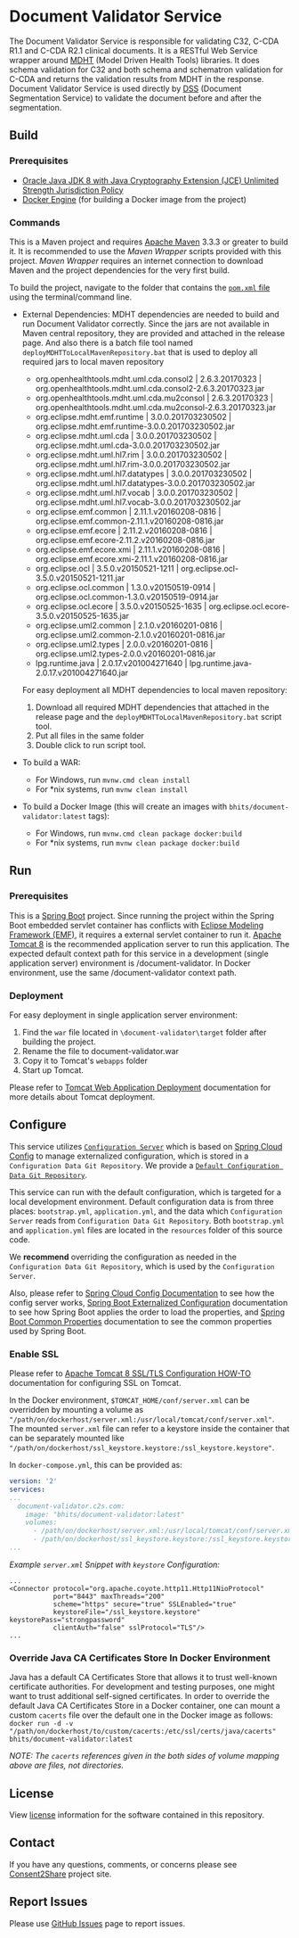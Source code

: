 # Document Validator Service

The Document Validator Service is responsible for validating C32, C-CDA R1.1 and C-CDA R2.1 clinical documents. It is a RESTful Web Service wrapper around [MDHT](https://www.projects.openhealthtools.org/sf/projects/mdht/) (Model Driven Health Tools) libraries. It does schema validation for C32 and both schema and schematron validation for C-CDA and returns the validation results from MDHT in the response. Document Validator Service is used directly by [DSS](https://github.com/bhits/dss) (Document Segmentation Service) to validate the document before and after the segmentation.

## Build

### Prerequisites

+ [Oracle Java JDK 8 with Java Cryptography Extension (JCE) Unlimited Strength Jurisdiction Policy](http://www.oracle.com/technetwork/java/javase/downloads/index.html)
+ [Docker Engine](https://docs.docker.com/engine/installation/) (for building a Docker image from the project)

### Commands

This is a Maven project and requires [Apache Maven](https://maven.apache.org/) 3.3.3 or greater to build it. It is recommended to use the *Maven Wrapper* scripts provided with this project. *Maven Wrapper* requires an internet connection to download Maven and the project dependencies for the very first build.

To build the project, navigate to the folder that contains the [`pom.xml` file](document-validator/pom.xml) using the terminal/command line.

+ External Dependencies:
  MDHT dependencies are needed to build and run Document Validator correctly. Since the jars are not available in Maven central repository, they are provided and attached in the release page. And also there is a batch file tool named `deployMDHTToLocalMavenRepository.bat` that is used to deploy all required jars to local maven repository
           
    + org.openhealthtools.mdht.uml.cda.consol2 | 2.6.3.20170323 | org.openhealthtools.mdht.uml.cda.consol2-2.6.3.20170323.jar
    + org.openhealthtools.mdht.uml.cda.mu2consol | 2.6.3.20170323 | org.openhealthtools.mdht.uml.cda.mu2consol-2.6.3.20170323.jar
    + org.eclipse.mdht.emf.runtime | 3.0.0.201703230502 | org.eclipse.mdht.emf.runtime-3.0.0.201703230502.jar
    + org.eclipse.mdht.uml.cda | 3.0.0.201703230502 | org.eclipse.mdht.uml.cda-3.0.0.201703230502.jar
    + org.eclipse.mdht.uml.hl7.rim | 3.0.0.201703230502 | org.eclipse.mdht.uml.hl7.rim-3.0.0.201703230502.jar
    + org.eclipse.mdht.uml.hl7.datatypes | 3.0.0.201703230502 | org.eclipse.mdht.uml.hl7.datatypes-3.0.0.201703230502.jar
    + org.eclipse.mdht.uml.hl7.vocab | 3.0.0.201703230502 | org.eclipse.mdht.uml.hl7.vocab-3.0.0.201703230502.jar
    + org.eclipse.emf.common | 2.11.1.v20160208-0816 | org.eclipse.emf.common-2.11.1.v20160208-0816.jar
    + org.eclipse.emf.ecore | 2.11.2.v20160208-0816 | org.eclipse.emf.ecore-2.11.2.v20160208-0816.jar
    + org.eclipse.emf.ecore.xmi | 2.11.1.v20160208-0816 | org.eclipse.emf.ecore.xmi-2.11.1.v20160208-0816.jar
    + org.eclipse.ocl | 3.5.0.v20150521-1211 | org.eclipse.ocl-3.5.0.v20150521-1211.jar
    + org.eclipse.ocl.common | 1.3.0.v20150519-0914 | org.eclipse.ocl.common-1.3.0.v20150519-0914.jar
    + org.eclipse.ocl.ecore | 3.5.0.v20150525-1635 | org.eclipse.ocl.ecore-3.5.0.v20150525-1635.jar
    + org.eclipse.uml2.common | 2.1.0.v20160201-0816 | org.eclipse.uml2.common-2.1.0.v20160201-0816.jar
    + org.eclipse.uml2.types | 2.0.0.v20160201-0816 | org.eclipse.uml2.types-2.0.0.v20160201-0816.jar
    + lpg.runtime.java | 2.0.17.v201004271640 | lpg.runtime.java-2.0.17.v201004271640.jar    

  For easy deployment all MDHT dependencies to local maven repository:

    1. Download all required MDHT dependencies that attached in the release page and the `deployMDHTToLocalMavenRepository.bat` script tool.
    2. Put all files in the same folder
    3. Double click to run script tool.

+ To build a WAR:
    + For Windows, run `mvnw.cmd clean install`
    + For *nix systems, run `mvnw clean install`
+ To build a Docker Image (this will create an images with `bhits/document-validator:latest` tags):
    + For Windows, run `mvnw.cmd clean package docker:build`
    + For *nix systems, run `mvnw clean package docker:build`

## Run

### Prerequisites

This is a [Spring Boot](https://projects.spring.io/spring-boot) project. Since running the project within the Spring Boot embedded servlet container has conflicts with [Eclipse Modeling Framework (EMF)](http://www.eclipse.org/modeling/emf/), it requires a external servlet container to run it. [Apache Tomcat 8](http://tomcat.apache.org/) is the recommended application server to run this application. The expected default context path for this service in a development (single application server) environment is /document-validator. In Docker environment, use the same /document-validator context path.

### Deployment

For easy deployment in single application server environment:

1. Find the `war` file located in `\document-validator\target` folder after building the project.
2. Rename the file to document-validator.war
3. Copy it to Tomcat's `webapps` folder
4. Start up Tomcat.

Please refer to [Tomcat Web Application Deployment](http://tomcat.apache.org/tomcat-8.0-doc/deployer-howto.html) documentation for more details about Tomcat deployment.

## Configure


This service utilizes [`Configuration Server`](https://github.com/bhits/config-server) which is based on [Spring Cloud Config](https://github.com/spring-cloud/spring-cloud-config) to manage externalized configuration, which is stored in a `Configuration Data Git Repository`. We provide a [`Default Configuration Data Git Repository`]( https://github.com/bhits/c2s-config-data).

This service can run with the default configuration, which is targeted for a local development environment. Default configuration data is from three places: `bootstrap.yml`, `application.yml`, and the data which `Configuration Server` reads from `Configuration Data Git Repository`. Both `bootstrap.yml` and `application.yml` files are located in the `resources` folder of this source code.

We **recommend** overriding the configuration as needed in the `Configuration Data Git Repository`, which is used by the `Configuration Server`.

Also, please refer to [Spring Cloud Config Documentation](https://cloud.spring.io/spring-cloud-config/spring-cloud-config.html) to see how the config server works, [Spring Boot Externalized Configuration](http://docs.spring.io/spring-boot/docs/current/reference/html/boot-features-external-config.html) documentation to see how Spring Boot applies the order to load the properties, and [Spring Boot Common Properties](http://docs.spring.io/spring-boot/docs/current/reference/html/common-application-properties.html) documentation to see the common properties used by Spring Boot.

### Enable SSL

Please refer to [Apache Tomcat 8 SSL/TLS Configuration HOW-TO](https://tomcat.apache.org/tomcat-8.0-doc/ssl-howto.html) documentation for configuring SSL on Tomcat.

In the Docker environment, `$TOMCAT_HOME/conf/server.xml` can be overridden by mounting a volume as `"/path/on/dockerhost/server.xml:/usr/local/tomcat/conf/server.xml"`. The mounted `server.xml` file can refer to a keystore inside the container that can be separately mounted like `"/path/on/dockerhost/ssl_keystore.keystore:/ssl_keystore.keystore"`.

In `docker-compose.yml`, this can be provided as:

```yml
version: '2'
services:
...
  document-validator.c2s.com:
    image: "bhits/document-validator:latest"
    volumes:
      - /path/on/dockerhost/server.xml:/usr/local/tomcat/conf/server.xml
      - /path/on/dockerhost/ssl_keystore.keystore:/ssl_keystore.keystore
...
```

*Example `server.xml` Snippet with `keystore` Configuration:*

```
...
<Connector protocol="org.apache.coyote.http11.Http11NioProtocol"
           port="8443" maxThreads="200"
           scheme="https" secure="true" SSLEnabled="true"
           keystoreFile="/ssl_keystore.keystore" keystorePass="strongpassword"
           clientAuth="false" sslProtocol="TLS"/>
...
```

### Override Java CA Certificates Store In Docker Environment

Java has a default CA Certificates Store that allows it to trust well-known certificate authorities. For development and testing purposes, one might want to trust additional self-signed certificates. In order to override the default Java CA Certificates Store in a Docker container, one can mount a custom `cacerts` file over the default one in the Docker image as follows: `docker run -d -v "/path/on/dockerhost/to/custom/cacerts:/etc/ssl/certs/java/cacerts" bhits/document-validator:latest`

*NOTE: The `cacerts` references given in the both sides of volume mapping above are files, not directories.*

[//]: # (## API Documentation)

[//]: # (## Notes)

[//]: # (## Contribute)

## License
View [license](https://github.com/bhits/document-validator/blob/master/LICENSE) information for the software contained in this repository.

## Contact

If you have any questions, comments, or concerns please see [Consent2Share](https://bhits.github.io/consent2share/) project site.

## Report Issues

Please use [GitHub Issues](https://github.com/bhits/document-validator/issues) page to report issues.

[//]: # (License)